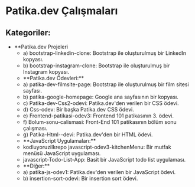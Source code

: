 <h1>Patika.dev Çalışmaları</h1>

  <h2>Kategoriler:</h2>

  <ul>
    <li>**Patika.dev Projeleri
      <ul>
        <li>a) bootstrap-linkedin-clone: Bootstrap ile oluşturulmuş bir LinkedIn kopyası.</li>
        <li>b) bootstrap-instagram-clone: Bootstrap ile oluşturulmuş bir Instagram kopyası.</li>
        <li>**Patika.dev Ödevleri:**
          <li>a) patika-dev-filmsite-page: Bootstrap ile oluşturulmuş bir film sitesi sayfası.</li>
        <li>b) patika-google-homepage: Google ana sayfasının bir kopyası.</li>
        <li>c) Patika-dev-Css2-odevi: Patika.dev'den verilen bir CSS ödevi.</li>
        <li>d) Css-odev: Bir başka Patika.dev CSS ödevi.</li>
        <li>e) Frontend-patikasi-odev3: Frontend 101 patikasının 3. ödevi.</li>
        <li>f) Bolum-sonu-calismasi: Front-End 101 patikasının bölüm sonu çalışması.</li>
        <li>g) Patika-Html--devi: Patika.dev'den bir HTML ödevi.</li>
       <li>**JavaScript Uygulamaları:**
         <li>kodluyoruzilkrepo javascript-odev3-kitchenMenu: Bir mutfak menüsü JavaScript uygulaması.</li>
        <li>javascript-Todo-List-App: Basit bir JavaScript todo list uygulaması.</li>
         <li>**Diğer:**</li>
           <li>a) patika-js-odev1: Patika.dev'den verilen bir JavaScript ödevi.</li>
        <li>b) insertion-sort-odevi: Bir insertion sort ödevi.</li>
      </ul>
    </li>

    
  </ul>
